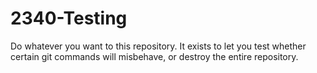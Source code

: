 2340-Testing
============

Do whatever you want to this repository.  It exists to let you test whether certain git commands will misbehave, or destroy the entire repository.